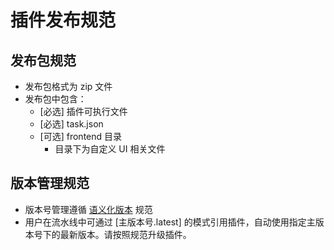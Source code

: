# 插件发布规范

## 发布包规范

* 发布包格式为 zip 文件
* 发布包中包含：
  * \[必选\] 插件可执行文件
  * \[必选\] task.json
  * \[可选\] frontend 目录
    * 目录下为自定义 UI 相关文件

## 版本管理规范

* 版本号管理遵循 [语义化版本](https://semver.org/) 规范
* 用户在流水线中可通过 \[主版本号.latest\] 的模式引用插件，自动使用指定主版本号下的最新版本。请按照规范升级插件。

